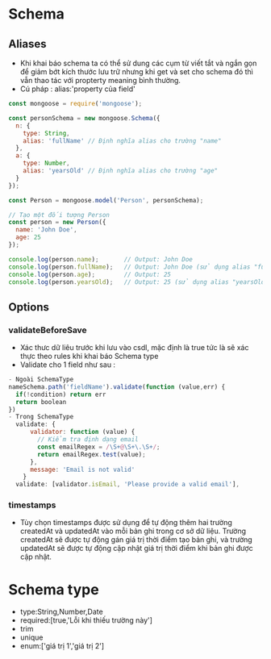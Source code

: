 # Schema
## Aliases
- Khi khai báo schema ta có thể sử dung các cụm từ viết tắt và ngắn gọn để giảm bớt kích thước lưu trữ nhưng khi get và set cho schema đó thì vẫn thao tác với propterty meaning bình thường.
- Cú pháp : alias:'property của field'
```js
const mongoose = require('mongoose');

const personSchema = new mongoose.Schema({
  n: {
    type: String,
    alias: 'fullName' // Định nghĩa alias cho trường "name"
  },
  a: {
    type: Number,
    alias: 'yearsOld' // Định nghĩa alias cho trường "age"
  }
});

const Person = mongoose.model('Person', personSchema);

// Tạo một đối tượng Person
const person = new Person({
  name: 'John Doe',
  age: 25
});

console.log(person.name);       // Output: John Doe
console.log(person.fullName);   // Output: John Doe (sử dụng alias "fullName" để truy cập trường "name")
console.log(person.age);        // Output: 25
console.log(person.yearsOld);   // Output: 25 (sử dụng alias "yearsOld" để truy cập trường "age")

```
## Options
### validateBeforeSave
- Xác thưc dữ liêu trước khi lưu vào csdl, mặc định là true tức là sẽ xác thực theo rules khi khai báo Schema type
- Validate cho 1 field như sau :
```js
- Ngoài SchemaType
nameSchema.path('fieldName').validate(function (value,err) {
  if(!condition) return err
  return boolean
})
- Trong SchemaType
  validate: {
      validator: function (value) {
        // Kiểm tra định dạng email
        const emailRegex = /\S+@\S+\.\S+/;
        return emailRegex.test(value);
      },
      message: 'Email is not valid'
    }
  validate: [validator.isEmail, 'Please provide a valid email'],
```

### timestamps
-  Tùy chọn timestamps được sử dụng để tự động thêm hai trường createdAt và updatedAt vào mỗi bản ghi trong cơ sở dữ liệu. Trường createdAt sẽ được tự động gán giá trị thời điểm tạo bản ghi, và trường updatedAt sẽ được tự động cập nhật giá trị thời điểm khi bản ghi được cập nhật.
# Schema type
- type:String,Number,Date
- required:[true,'Lỗi khi thiếu trường này']
- trim
- unique
- enum:['giá trị 1','giá trị 2']